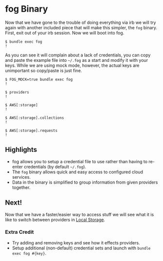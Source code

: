 # fog Binary

Now that we have gone to the trouble of doing everything via irb we will try again with another included piece that will make this simpler, the `fog` binary. First, exit out of your irb session.  Now we will boot into fog.

    $ bundle exec fog
    !

As you can see it will complain about a lack of credentials, you can copy and paste the example file into `~/.fog` as a start and modify it with your keys.  While we are using mock mode, however, the actual keys are unimportant so copy/paste is just fine.

    $ FOG_MOCK=true bundle exec fog
    !

    $ providers
    !

    $ AWS[:storage]
    !

    $ AWS[:storage].collections
    !

    $ AWS[:storage].requests
    !

## Highlights

* fog allows you to setup a credential file to use rather than having to re-enter credentials (by default `~/.fog`).
* The `fog` binary allows quick and easy access to configured cloud services.
* Data in the binary is simplified to group information from given providers together.

## Next!

Now that we have a faster/easier way to access stuff we will see what it is like to switch between providers in [Local Storage](5_local_storage.html).

### Extra Credit

* Try adding and removing keys and see how it effects providers.
* Setup additional (non-default) credential sets and launch with `bundle exec fog #{key}`.

